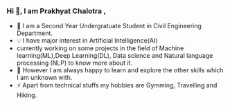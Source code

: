 ### Hi 👋, I am Prakhyat Chalotra , 
- 🔭 I am a Second Year Undergratuate Student in Civil Engineering Department.
- 💡 I have major interest in Artificial Intelligence(AI)
-    currently working on some projects in the field of Machine learning(ML),Deep Learning(DL),        Data science and Natural language processing (NLP) to know more about it. 
- 🌱 However I am always happy to learn and explore the other skills which I am unknown with.
- ⚡ Apart from technical stuffs my hobbies are Gymming, Travelling and Hiking.

<!--
**Prakhyat200699/Prakhyat200699** is a ✨ _special_ ✨ repository because its `README.md` (this file) appears on your GitHub profile.

Here are some ideas to get you started:

- 🔭 I’m currently working on ...
- 🌱 I’m currently learning ...
- 👯 I’m looking to collaborate on ...
- 🤔 I’m looking for help with ...
- 💬 Ask me about ...
- 📫 How to reach me: ...
- 😄 Pronouns: ...
- ⚡ Fun fact: ...
-->
